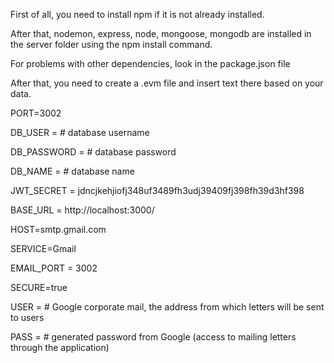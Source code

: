 First of all, you need to install npm if it is not already installed.

After that, nodemon, express, node, mongoose, mongodb are installed in the server folder using the npm install command.

For problems with other dependencies, look in the package.json file

After that, you need to create a .evm file and insert text there based on your data.

PORT=3002

DB_USER = # database username

DB_PASSWORD = # database password

DB_NAME = # database name

JWT_SECRET = jdncjkehjiofj348uf3489fh3udj39409fj398fh39d3hf398


BASE_URL = http://localhost:3000/

HOST=smtp.gmail.com

SERVICE=Gmail

EMAIL_PORT = 3002

SECURE=true

USER = # Google corporate mail, the address from which letters will be sent to users

PASS = # generated password from Google (access to mailing letters through the application)
